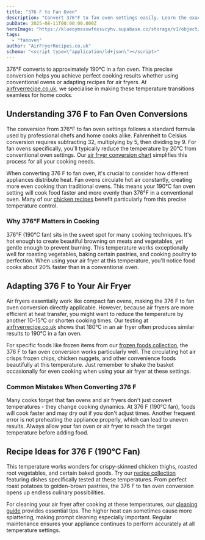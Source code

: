 ```yaml
---
title: "376 F to Fan Oven"
description: "Convert 376°F to fan oven settings easily. Learn the exact temperature and get air fryer adaptation tips for perfect cooking results every time."
pubDate: 2025-08-11T00:00:00.000Z
heroImage: "https://klueoymssxwfnxsvcyhv.supabase.co/storage/v1/object/public/md/376-f-to-fan-oven-85746663.png"
tags:
  - "fanoven"
author: "AirFryerRecipes.co.uk"
schema: "<script type=\"application/ld+json\"></script>"
---
```


<p>376°F converts to approximately 190°C in a fan oven. This precise conversion helps you achieve perfect cooking results whether using conventional ovens or adapting recipes for air fryers. At <a href=https://www.airfryerrecipe.co.uk>airfryerrecipe.co.uk</a>, we specialise in making these temperature transitions seamless for home cooks.</p>

<h2>Understanding 376 F to Fan Oven Conversions</h2>
<p>The conversion from 376°F to fan oven settings follows a standard formula used by professional chefs and home cooks alike. Fahrenheit to Celsius conversion requires subtracting 32, multiplying by 5, then dividing by 9. For fan ovens specifically, you'll typically reduce the temperature by 20°C from conventional oven settings. Our <a href=https://www.airfryerrecipe.co.uk/air-fryer-conversion-chart>air fryer conversion chart</a> simplifies this process for all your cooking needs.</p>
<p>When converting 376 F to fan oven, it's crucial to consider how different appliances distribute heat. Fan ovens circulate hot air constantly, creating more even cooking than traditional ovens. This means your 190°C fan oven setting will cook food faster and more evenly than 376°F in a conventional oven. Many of our <a href=https://www.airfryerrecipe.co.uk/recipe-category/chicken>chicken recipes</a> benefit particularly from this precise temperature control.</p>

<h3>Why 376°F Matters in Cooking</h3>
<p>376°F (190°C fan) sits in the sweet spot for many cooking techniques. It's hot enough to create beautiful browning on meats and vegetables, yet gentle enough to prevent burning. This temperature works exceptionally well for roasting vegetables, baking certain pastries, and cooking poultry to perfection. When using your air fryer at this temperature, you'll notice food cooks about 20% faster than in a conventional oven.</p>

<h2>Adapting 376 F to Your Air Fryer</h2>
<p>Air fryers essentially work like compact fan ovens, making the 376 F to fan oven conversion directly applicable. However, because air fryers are more efficient at heat transfer, you might want to reduce the temperature by another 10-15°C or shorten cooking times. Our testing at <a href=https://www.airfryerrecipe.co.uk>airfryerrecipe.co.uk</a> shows that 180°C in an air fryer often produces similar results to 190°C in a fan oven.</p>
<p>For specific foods like frozen items from our <a href=https://www.airfryerrecipe.co.uk/recipe-category/frozen-foods>frozen foods collection</a>, the 376 F to fan oven conversion works particularly well. The circulating hot air crisps frozen chips, chicken nuggets, and other convenience foods beautifully at this temperature. Just remember to shake the basket occasionally for even cooking when using your air fryer at these settings.</p>

<h3>Common Mistakes When Converting 376 F</h3>
<p>Many cooks forget that fan ovens and air fryers don't just convert temperatures - they change cooking dynamics. At 376 F (190°C fan), foods will cook faster and may dry out if you don't adjust times. Another frequent error is not preheating the appliance properly, which can lead to uneven results. Always allow your fan oven or air fryer to reach the target temperature before adding food.</p>

<h2>Recipe Ideas for 376 F (190°C Fan)</h2>
<p>This temperature works wonders for crispy-skinned chicken thighs, roasted root vegetables, and certain baked goods. Try our <a href=https://www.airfryerrecipe.co.uk/recipes>recipe collection</a> featuring dishes specifically tested at these temperatures. From perfect roast potatoes to golden-brown pastries, the 376 F to fan oven conversion opens up endless culinary possibilities.</p>
<p>For cleaning your air fryer after cooking at these temperatures, our <a href=https://www.airfryerrecipe.co.uk/air-fryer-cleaner>cleaning guide</a> provides essential tips. The higher heat can sometimes cause more splattering, making prompt cleaning especially important. Regular maintenance ensures your appliance continues to perform accurately at all temperature settings.</p>